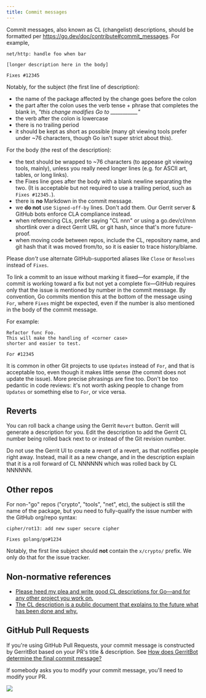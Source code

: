```yaml
---
title: Commit messages
---
```


Commit messages, also known as CL (changelist) descriptions, should be formatted per https://go.dev/doc/contribute#commit_messages. For example,

```
net/http: handle foo when bar

[longer description here in the body]

Fixes #12345
```

Notably, for the subject (the first line of description):

* the name of the package affected by the change goes before the colon
* the part after the colon uses the verb tense + phrase that completes the blank in, *"this change modifies Go to ___________"*
* the verb after the colon is lowercase
* there is no trailing period
* it should be kept as short as possible (many git viewing tools prefer under ~76 characters, though Go isn't super strict about this).

For the body (the rest of the description):

* the text should be wrapped to ~76 characters (to appease git viewing tools, mainly), unless you really need longer lines (e.g. for ASCII art, tables, or long links).
* the Fixes line goes after the body with a blank newline separating the two. (It is acceptable but not required to use a trailing period, such as `Fixes #12345.`).
* there is **no** Markdown in the commit message.
* we **do not** use `Signed-off-by` lines. Don't add them. Our Gerrit server & GitHub bots enforce CLA compliance instead.
* when referencing CLs, prefer saying "CL nnn" or using a go.dev/cl/nnn shortlink over a direct Gerrit URL or git hash, since that's more future-proof.
* when moving code between repos, include the CL, repository name, and git hash that it was moved from/to, so it is easier to trace history/blame.

Please _don't_ use alternate GitHub-supported aliases like `Close` or `Resolves` instead of `Fixes`.

To link a commit to an issue without marking it fixed—for example, if the commit is working toward a fix but not yet a complete fix—GitHub requires only that the issue is mentioned by number in the commit message. By convention, Go commits mention this at the bottom of the message using `For`, where `Fixes` might be expected, even if the number is also mentioned in the body of the commit message.

For example:

```
Refactor func Foo.
This will make the handling of <corner case>
shorter and easier to test.

For #12345
```

It is common in other Git projects to use `Updates` instead of `For`, and that is acceptable too, even though it makes little sense (the commit does not update the issue). More precise phrasings are fine too. Don't be too pedantic in code reviews: it's not worth asking people to change from `Updates` or something else to `For`, or vice versa.

## Reverts

You can roll back a change using the Gerrit `Revert` button.
Gerrit will generate a description for you.
Edit the description to add the Gerrit CL number being rolled back next to or instead of the Git revision number.

Do not use the Gerrit UI to create a revert of a revert, as that notifies people right away.
Instead, mail it as a new change, and in the description explain that it is a roll forward of CL NNNNNN which was rolled back by CL NNNNNN.

## Other repos

For non-"go" repos ("crypto", "tools", "net", etc), the subject is still the name of the package, but you need to fully-qualify the issue number with the GitHub org/repo syntax:

```
cipher/rot13: add new super secure cipher

Fixes golang/go#1234
````

Notably, the first line subject should **not** contain the `x/crypto/` prefix. We only do that for the issue tracker.

## Non-normative references

- [Please heed my plea and write good CL descriptions for Go—and for any other project you work on.](https://groups.google.com/d/msg/golang-dev/6M4dmZWpFaI/SyU5Sl4zZLYJ)
- [The CL description is a public document that explains to the future what has been done and why.](https://groups.google.com/d/msg/golang-dev/s07ZUR8ZDHo/i-rIsknbAwAJ)

## GitHub Pull Requests

If you're using GitHub Pull Requests, your commit message is constructed by GerritBot based on your
PR's title & description. See [How does GerritBot determine the final commit message?](/wiki/GerritBot#how-does-gerritbot-determine-the-final-commit-message)

If somebody asks you to modify your commit message, you'll need to modify your PR.

![](images/github-to-gerrit.png)
